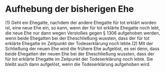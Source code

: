 # Aufhebung der bisherigen Ehe

(1) Geht ein Ehegatte, nachdem der andere Ehegatte für tot erklärt worden ist, eine neue Ehe ein, so kann, wenn der für tot erklärte Ehegatte noch lebt, die neue Ehe nur dann wegen Verstoßes gegen § 1306 aufgehoben werden, wenn beide Ehegatten bei der Eheschließung wussten, dass der für tot erklärte Ehegatte im Zeitpunkt der Todeserklärung noch lebte.(2) Mit der Schließung der neuen Ehe wird die frühere Ehe aufgelöst, es sei denn, dass beide Ehegatten der neuen Ehe bei der Eheschließung wussten, dass der für tot erklärte Ehegatte im Zeitpunkt der Todeserklärung noch lebte. Sie bleibt auch dann aufgelöst, wenn die Todeserklärung aufgehoben wird. 


